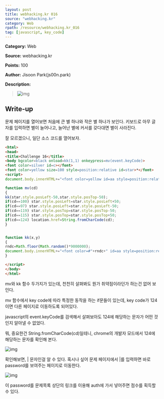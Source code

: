```yaml
---
layout: post
title: webhacking.kr 016
source: "webhacking.kr"
category: Web
rpath: /resource/webhacking.kr_016
tag: [javascript, key_code] 
---
```


**Category:** Web

**Source:** webhacking.kr

**Points:** 100

**Author:** Jisoon Park(js00n.park)

**Description:** 

>![img]({{page.rpath|prepend:site.baseurl}}/prob.png)

## Write-up

문제 페이지를 열어보면 처음에 큰 별 하나와 작은 별 하나가 보인다. 키보드로 아무 글자를 입력하면 별이 늘어나고, 늘어난 별에 커서를 갖다대면 별이 사라진다.

잘 모르겠으니, 일단 소스 코드를 열어보자.

```html
<html>
<head>
<title>Challenge 16</title>
<body bgcolor=black onload=kk(1,1) onkeypress=mv(event.keyCode)>
<font color=silver id=c></font>
<font color=yellow size=100 style=position:relative id=star>*</font>
<script> 
document.body.innerHTML+="<font color=yellow id=aa style=position:relative;left:0;top:0>*</font>";

function mv(cd)
{
kk(star.style.posLeft-50,star.style.posTop-50);
if(cd==100) star.style.posLeft=star.style.posLeft+50;
if(cd==97) star.style.posLeft=star.style.posLeft-50;
if(cd==119) star.style.posTop=star.style.posTop-50;
if(cd==115) star.style.posTop=star.style.posTop+50;
if(cd==124) location.href=String.fromCharCode(cd);
}


function kk(x,y)
{
rndc=Math.floor(Math.random()*9000000);
document.body.innerHTML+="<font color=#"+rndc+" id=aa style=position:relative;left:"+x+";top:"+y+" onmouseover=this.innerHTML=''>*</font>";
}

</script>
</body>
</html>
```

mv와 kk 함수 두가지가 있는데, 천천히 살펴봐도 뭔가 취약점이라던가 하는건 없어 보인다.

mv 함수에서 key code에 따라 특정한 동작을 하는 if문들이 있는데, key code가 124이면 다른 페이지로 이동하도록 되어있다.

javascript의 event.keyCode를 검색해서 살펴보아도 124에 해당하는 문자가 어떤 것인지 알아낼 수 없었다.

뭐, 중요한건 String.fromCharCode(cd)일테니, chrome의 개발자 모드에서 124에 해당하는 문자를 확인해 본다.

![img]({{page.rpath|prepend:site.baseurl}}/124.png)

확인해보면, | 문자인걸 알 수 있다. 혹시나 싶어 문제 페이지에서 |를 입력하면 바로 password를 보여주는 페이지로 이동한다.

![img]({{page.rpath|prepend:site.baseurl}}/flag.png)

이 password를 문제목록 상단의 링크를 이용해 auth에 가서 넣어주면 점수를 획득할 수 있다.

